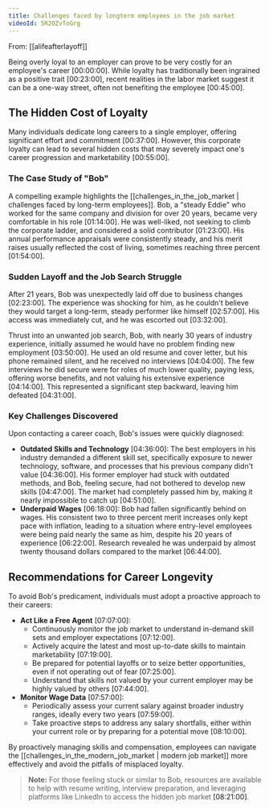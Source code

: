 ```yaml
---
title: Challenges faced by longterm employees in the job market
videoId: 5R2OZvToGrg
---
```


From: [[alifeafterlayoff]] <br/> 

Being overly loyal to an employer can prove to be very costly for an employee's career <a class="yt-timestamp" data-t="00:00:00">[00:00:00]</a>. While loyalty has traditionally been ingrained as a positive trait <a class="yt-timestamp" data-t="00:23:00">[00:23:00]</a>, recent realities in the labor market suggest it can be a one-way street, often not benefiting the employee <a class="yt-timestamp" data-t="00:45:00">[00:45:00]</a>.

## The Hidden Cost of Loyalty

Many individuals dedicate long careers to a single employer, offering significant effort and commitment <a class="yt-timestamp" data-t="00:37:00">[00:37:00]</a>. However, this corporate loyalty can lead to several hidden costs that may severely impact one's career progression and marketability <a class="yt-timestamp" data-t="00:55:00">[00:55:00]</a>.

### The Case Study of "Bob"

A compelling example highlights the [[challenges_in_the_job_market | challenges faced by long-term employees]]. Bob, a "steady Eddie" who worked for the same company and division for over 20 years, became very comfortable in his role <a class="yt-timestamp" data-t="01:14:00">[01:14:00]</a>. He was well-liked, not seeking to climb the corporate ladder, and considered a solid contributor <a class="yt-timestamp" data-t="01:23:00">[01:23:00]</a>. His annual performance appraisals were consistently steady, and his merit raises usually reflected the cost of living, sometimes reaching three percent <a class="yt-timestamp" data-t="01:54:00">[01:54:00]</a>.

### Sudden Layoff and the Job Search Struggle

After 21 years, Bob was unexpectedly laid off due to business changes <a class="yt-timestamp" data-t="02:23:00">[02:23:00]</a>. The experience was shocking for him, as he couldn't believe they would target a long-term, steady performer like himself <a class="yt-timestamp" data-t="02:57:00">[02:57:00]</a>. His access was immediately cut, and he was escorted out <a class="yt-timestamp" data-t="03:32:00">[03:32:00]</a>.

Thrust into an unwanted job search, Bob, with nearly 30 years of industry experience, initially assumed he would have no problem finding new employment <a class="yt-timestamp" data-t="03:50:00">[03:50:00]</a>. He used an old resume and cover letter, but his phone remained silent, and he received no interviews <a class="yt-timestamp" data-t="04:04:00">[04:04:00]</a>. The few interviews he did secure were for roles of much lower quality, paying less, offering worse benefits, and not valuing his extensive experience <a class="yt-timestamp" data-t="04:14:00">[04:14:00]</a>. This represented a significant step backward, leaving him defeated <a class="yt-timestamp" data-t="04:31:00">[04:31:00]</a>.

### Key Challenges Discovered

Upon contacting a career coach, Bob's issues were quickly diagnosed:

*   **Outdated Skills and Technology** <a class="yt-timestamp" data-t="04:36:00">[04:36:00]</a>: The best employers in his industry demanded a different skill set, specifically exposure to newer technology, software, and processes that his previous company didn't value <a class="yt-timestamp" data-t="04:36:00">[04:36:00]</a>. His former employer had stuck with outdated methods, and Bob, feeling secure, had not bothered to develop new skills <a class="yt-timestamp" data-t="04:47:00">[04:47:00]</a>. The market had completely passed him by, making it nearly impossible to catch up <a class="yt-timestamp" data-t="04:51:00">[04:51:00]</a>.
*   **Underpaid Wages** <a class="yt-timestamp" data-t="06:18:00">[06:18:00]</a>: Bob had fallen significantly behind on wages. His consistent two to three percent merit increases only kept pace with inflation, leading to a situation where entry-level employees were being paid nearly the same as him, despite his 20 years of experience <a class="yt-timestamp" data-t="06:22:00">[06:22:00]</a>. Research revealed he was underpaid by almost twenty thousand dollars compared to the market <a class="yt-timestamp" data-t="06:44:00">[06:44:00]</a>.

## Recommendations for Career Longevity

To avoid Bob's predicament, individuals must adopt a proactive approach to their careers:

*   **Act Like a Free Agent** <a class="yt-timestamp" data-t="07:07:00">[07:07:00]</a>:
    *   Continuously monitor the job market to understand in-demand skill sets and employer expectations <a class="yt-timestamp" data-t="07:12:00">[07:12:00]</a>.
    *   Actively acquire the latest and most up-to-date skills to maintain marketability <a class="yt-timestamp" data-t="07:19:00">[07:19:00]</a>.
    *   Be prepared for potential layoffs or to seize better opportunities, even if not operating out of fear <a class="yt-timestamp" data-t="07:25:00">[07:25:00]</a>.
    *   Understand that skills not valued by your current employer may be highly valued by others <a class="yt-timestamp" data-t="07:44:00">[07:44:00]</a>.
*   **Monitor Wage Data** <a class="yt-timestamp" data-t="07:57:00">[07:57:00]</a>:
    *   Periodically assess your current salary against broader industry ranges, ideally every two years <a class="yt-timestamp" data-t="07:59:00">[07:59:00]</a>.
    *   Take proactive steps to address any salary shortfalls, either within your current role or by preparing for a potential move <a class="yt-timestamp" data-t="08:10:00">[08:10:00]</a>.

By proactively managing skills and compensation, employees can navigate the [[challenges_in_the_modern_job_market | modern job market]] more effectively and avoid the pitfalls of misplaced loyalty.

> **Note:** For those feeling stuck or similar to Bob, resources are available to help with resume writing, interview preparation, and leveraging platforms like LinkedIn to access the hidden job market <a class="yt-timestamp" data-t="08:21:00">[08:21:00]</a>.